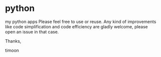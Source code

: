 # python
my python apps
Please feel free to use or reuse. Any kind of improvements like code simplification and code efficiency are gladly welcome, please open an issue in that case.

Thanks,

timoon
